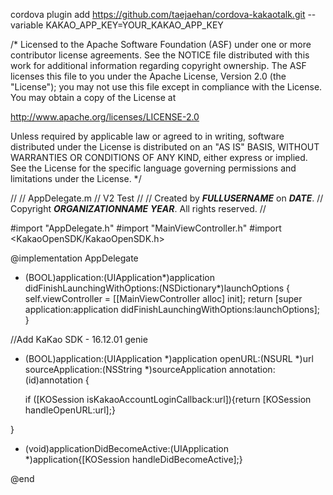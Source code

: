 cordova plugin add https://github.com/taejaehan/cordova-kakaotalk.git --variable KAKAO_APP_KEY=YOUR_KAKAO_APP_KEY

/*
 Licensed to the Apache Software Foundation (ASF) under one
 or more contributor license agreements.  See the NOTICE file
 distributed with this work for additional information
 regarding copyright ownership.  The ASF licenses this file
 to you under the Apache License, Version 2.0 (the
 "License"); you may not use this file except in compliance
 with the License.  You may obtain a copy of the License at

 http://www.apache.org/licenses/LICENSE-2.0

 Unless required by applicable law or agreed to in writing,
 software distributed under the License is distributed on an
 "AS IS" BASIS, WITHOUT WARRANTIES OR CONDITIONS OF ANY
 KIND, either express or implied.  See the License for the
 specific language governing permissions and limitations
 under the License.
 */

//
//  AppDelegate.m
//  V2 Test
//
//  Created by ___FULLUSERNAME___ on ___DATE___.
//  Copyright ___ORGANIZATIONNAME___ ___YEAR___. All rights reserved.
//

#import "AppDelegate.h"
#import "MainViewController.h"
#import <KakaoOpenSDK/KakaoOpenSDK.h>

@implementation AppDelegate

- (BOOL)application:(UIApplication*)application didFinishLaunchingWithOptions:(NSDictionary*)launchOptions
{
    self.viewController = [[MainViewController alloc] init];
    return [super application:application didFinishLaunchingWithOptions:launchOptions];
}

//Add KaKao SDK - 16.12.01 genie



- (BOOL)application:(UIApplication *)application openURL:(NSURL *)url 
sourceApplication:(NSString *)sourceApplication
annotation:(id)annotation {
    
    if ([KOSession isKakaoAccountLoginCallback:url]){return [KOSession handleOpenURL:url];}
    
}

- (void)applicationDidBecomeActive:(UIApplication *)application{[KOSession handleDidBecomeActive];}

@end
